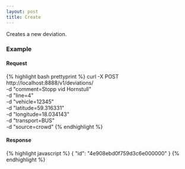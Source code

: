 ```yaml
---
layout: post
title: Create 
---
```


Creates a new deviation.

### Example

#### Request

{% highlight bash prettyprint %}
curl -X POST http://localhost:8888/v1/deviations/ \
     -d "comment=Stopp vid Hornstull" \
     -d "line=4" \
     -d "vehicle=12345" \
     -d "latitude=59.316331" \
     -d "longitude=18.034143" \
     -d "transport=BUS" \
     -d "source=crowd"
{% endhighlight %}

#### Response

{% highlight javascript %}
{
    "id": "4e908ebd0f759d3c6e000000"
}
{% endhighlight %}
